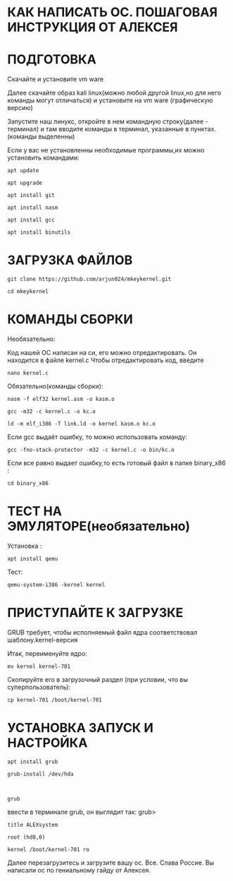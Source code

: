 # КАК НАПИСАТЬ ОС. ПОШАГОВАЯ ИНСТРУКЦИЯ ОТ АЛЕКСЕЯ

# ПОДГОТОВКА



Скачайте и установите vm ware

Далее скачайте образ kali linux(можно любой другой linux,но для него команды могут отличаться) и установите на vm ware (графическую версию) 

Запустите наш линукс, откройте в нем командную строку(далее - терминал) и там вводите команды в терминал, указанные в пунктах. (команды выделенны)

Если у вас не установленны необходимые программы,их можно установить командами:

    apt update       

    apt upgrade          

    apt install git            

    apt install nasm               

    apt install gcc            

    apt install binutils             



# ЗАГРУЗКА ФАЙЛОВ



    git clone https://github.com/arjun024/mkeykernel.git

    cd mkeykernel



# КОМАНДЫ СБОРКИ



Необязательно:

Код нашей ОС написан на си, его можно отредактировать. Он находится в файле kernel.c 
Чтобы отредактировать код, введите 

    nano kernel.c

Обязательно(команды сборки):

    nasm -f elf32 kernel.asm -o kasm.o

    gcc -m32 -c kernel.c -o kc.o

    ld -m elf_i386 -T link.ld -o kernel kasm.o kc.o

Если gcc выдаёт ошибку, то можно использовать команду:

	gcc -fno-stack-protector -m32 -c kernel.c -o bin/kc.o




Если все равно выдает ошибку,то есть готовый файл в папке binary_x86 :

    cd binary_x86



# ТЕСТ НА ЭМУЛЯТОРЕ(необязательно)

Установка :

    apt install qemu

Тест:

    qemu-system-i386 -kernel kernel



# ПРИСТУПАЙТЕ К ЗАГРУЗКЕ



GRUB требует, чтобы исполняемый файл ядра соответствовал шаблону.kernel-версия

Итак, переименуйте ядро:

    mv kernel kernel-701

Скопируйте его в загрузочный раздел (при условии, что вы суперпользователь):

    cp kernel-701 /boot/kernel-701



# УСТАНОВКА ЗАПУСК И НАСТРОЙКА



    apt install grub

    grub-install /dev/hda



    grub

ввести в терминале grub, он выглядит так:     grub>

    title ALEXsystem
	
	root (hd0,0)
	
	kernel /boot/kernel-701 ro
Далее перезагрузитесь и загрузите вашу ос. 
Все. Слава Россие. Вы написали ос по гениальному гайду от Алексея.
